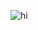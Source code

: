 ![hi](https://github.com/user-attachments/assets/74dd9a99-ea57-417a-aa3d-0a3556015219)



<!---
BLOODANDHONOR/BLOODANDHONOR is a ✨ special ✨ repository because its `README.md` (this file) appears on your GitHub profile.
You can click the Preview link to take a look at your changes.
--->
